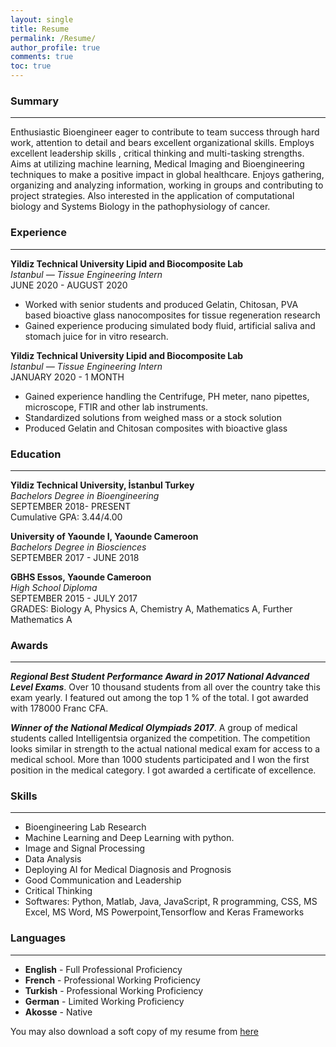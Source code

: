 ```yaml
---
layout: single
title: Resume
permalink: /Resume/
author_profile: true
comments: true
toc: true
---
```

### Summary  
----------------------------------------------------------------------------------------------------------------------------------------------------------------------------  
Enthusiastic Bioengineer eager to contribute to team success through hard work, attention to detail and bears excellent organizational skills. Employs excellent leadership skills , critical thinking and multi-tasking strengths. Aims at utilizing machine learning, Medical Imaging and Bioengineering techniques to make a positive impact in global healthcare. Enjoys gathering, organizing and analyzing information, working in groups and contributing to project strategies. Also interested in the application of computational biology and Systems Biology in the pathophysiology of cancer. 

### Experience  
---------------------------------------------------------------------------------------------------------------------------------------------------------------------------  
<b>Yildiz Technical University Lipid and Biocomposite Lab</b>  
_Istanbul — Tissue Engineering Intern_  
JUNE 2020 - AUGUST 2020  
* Worked with senior students and produced Gelatin, Chitosan, PVA based bioactive glass nanocomposites for tissue regeneration research
* Gained experience producing simulated body fluid, artificial saliva and stomach juice for in vitro research.  

<b>Yildiz Technical University Lipid and Biocomposite Lab</b>  
_Istanbul — Tissue Engineering Intern_  
JANUARY 2020 - 1 MONTH  
* Gained experience handling the Centrifuge, PH meter, nano pipettes, microscope, FTIR and other lab instruments. 
* Standardized solutions from weighed mass or a stock solution
* Produced Gelatin and Chitosan composites with bioactive glass  

### Education  
-------------------------------------------------------------------------------------------------------------------------------------------------------------------------   
<b>Yildiz Technical University, İstanbul Turkey</b>  
_Bachelors Degree in Bioengineering_  
SEPTEMBER 2018- PRESENT  
Cumulative GPA: 3.44/4.00   

<b>University of Yaounde I, Yaounde Cameroon</b>  
_Bachelors Degree in Biosciences_  
SEPTEMBER 2017 - JUNE 2018  

<b>GBHS Essos, Yaounde Cameroon</b>  
_High School Diploma_  
SEPTEMBER 2015 - JULY 2017  
GRADES: Biology A, Physics A, Chemistry A, Mathematics A, Further Mathematics A  

### Awards  
---------------------------------------------------------------------------------------------------------------------------------------------------------------------     
<b>_Regional Best Student Performance Award in 2017 National Advanced Level Exams_</b>. Over 10 thousand students from all over the country take this exam yearly. I featured out among the top 1 % of the total. I got awarded with 178000 Franc CFA. 

<b>_Winner of the National Medical Olympiads 2017_</b>. A group of medical students called Intelligentsia organized the competition. The competition looks similar in strength to the actual national medical exam for access to a medical school. More than 1000 students participated and I won the first position in the medical category. I got awarded a certificate of excellence.

### Skills  
--------------------------------------------------------------------------------------------------------------------------------------------------------------------      
* Bioengineering Lab Research 
* Machine Learning and Deep Learning with python.
* Image and Signal Processing
* Data Analysis
* Deploying AI for Medical Diagnosis and Prognosis
* Good Communication  and Leadership
* Critical Thinking
* Softwares: Python, Matlab, Java, JavaScript, R programming, CSS, MS Excel, MS Word, MS Powerpoint,Tensorflow and Keras Frameworks

### Languages  
---------------------------------------------------------------------------------------------------------------------------------------------------------------------   
* <b>English</b>  - Full Professional Proficiency  
* <b>French</b> - Professional Working Proficiency  
* <b>Turkish</b> - Professional Working Proficiency  
* <b>German</b> - Limited Working Proficiency 
* <b>Akosse</b> - Native

You may also download a soft copy of my resume from [here]({{site.url}}/my_docs/resume-Cyrille-Mesue-Njume.pdf)






